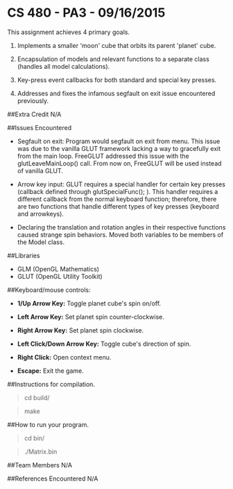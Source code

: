 CS 480 - PA3 - 09/16/2015
===
This assignment achieves 4 primary goals.

1. Implements a smaller 'moon' cube that orbits its parent 'planet' cube.

2. Encapsulation of models and relevant functions to a separate class (handles all model calculations).

3. Key-press event callbacks for both standard and special key presses.

4. Addresses and fixes the infamous segfault on exit issue encountered previously.

##Extra Credit
N/A

##Issues Encountered
- Segfault on exit: Program would segfault on exit from  menu. This issue was due to the vanilla GLUT framework lacking a way to gracefully exit from the main loop. FreeGLUT addressed this issue with the glutLeaveMainLoop() call. From now on, FreeGLUT will be used instead of vanilla GLUT.

- Arrow key input: GLUT requires a special handler for certain key presses (callback defined through glutSpecialFunc(); ). This handler requires a different callback from the normal keyboard function; therefore, there are two functions that handle different types of key presses (keyboard and arrowkeys).

- Declaring the translation and rotation angles in their respective functions caused strange spin behaviors. Moved both variables to be members of the Model class.

##Libraries
- GLM (OpenGL Mathematics)
- GLUT (OpenGL Utility Toolkit)

##Keyboard/mouse controls:
- **1/Up Arrow Key:** Toggle planet cube's spin on/off.

- **Left Arrow Key:** Set planet spin counter-clockwise.

- **Right Arrow Key:** Set planet spin clockwise.

- **Left Click/Down Arrow Key:** Toggle cube's direction of spin.

- **Right Click:** Open context menu.

- **Escape:** Exit the game.

##Instructions for compilation.
>cd build/

>make

##How to run your program.
>cd bin/

>./Matrix.bin

##Team Members
N/A

##References Encountered
N/A

